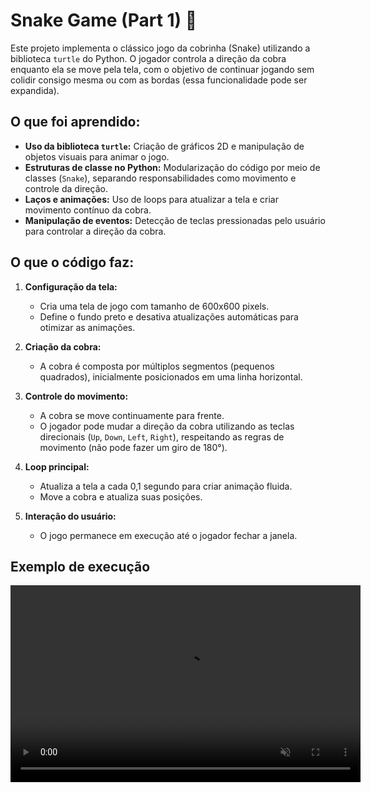 # Snake Game (Part 1) 🐍

Este projeto implementa o clássico jogo da cobrinha (Snake) utilizando a biblioteca `turtle` do Python. O jogador controla a direção da cobra enquanto ela se move pela tela, com o objetivo de continuar jogando sem colidir consigo mesma ou com as bordas (essa funcionalidade pode ser expandida).

## O que foi aprendido:
- **Uso da biblioteca `turtle`:** Criação de gráficos 2D e manipulação de objetos visuais para animar o jogo.
- **Estruturas de classe no Python:** Modularização do código por meio de classes (`Snake`), separando responsabilidades como movimento e controle da direção.
- **Laços e animações:** Uso de loops para atualizar a tela e criar movimento contínuo da cobra.
- **Manipulação de eventos:** Detecção de teclas pressionadas pelo usuário para controlar a direção da cobra.

## O que o código faz:
1. **Configuração da tela:**
   - Cria uma tela de jogo com tamanho de 600x600 pixels.
   - Define o fundo preto e desativa atualizações automáticas para otimizar as animações.

2. **Criação da cobra:**
   - A cobra é composta por múltiplos segmentos (pequenos quadrados), inicialmente posicionados em uma linha horizontal.

3. **Controle do movimento:**
   - A cobra se move continuamente para frente.
   - O jogador pode mudar a direção da cobra utilizando as teclas direcionais (`Up`, `Down`, `Left`, `Right`), respeitando as regras de movimento (não pode fazer um giro de 180°).

4. **Loop principal:**
   - Atualiza a tela a cada 0,1 segundo para criar animação fluida.
   - Move a cobra e atualiza suas posições.

5. **Interação do usuário:**
   - O jogo permanece em execução até o jogador fechar a janela.

## Exemplo de execução
<video width="560" height="315" autoplay muted loop>
  <source src="video/snake-game%20(part%201).mp4" type="video/mp4">
  Seu navegador não suporta o vídeo.
</video>